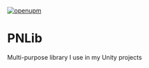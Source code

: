 [![openupm](https://img.shields.io/npm/v/com.protonames.pnlib?label=openupm&registry_uri=https://package.openupm.com)](https://openupm.com/packages/com.protonames.pnlib/)
# PNLib
Multi-purpose library I use in my Unity projects
